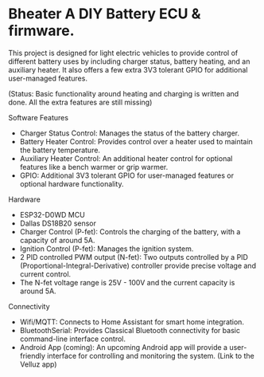 

# Bheater A DIY Battery ECU & firmware.

This project is designed for light electric vehicles to provide control of different battery uses by including charger status, battery heating, and an auxiliary heater. It also offers a few extra 3V3 tolerant GPIO for additional user-managed features.

(Status: Basic functionality around heating and charging is written and done. All the extra features are still missing)

Software Features
- Charger Status Control: Manages the status of the battery charger.
- Battery Heater Control: Provides control over a heater used to maintain the battery temperature.
- Auxiliary Heater Control: An additional heater control for optional features like a bench warmer or grip warmer.
- GPIO: Additional 3V3 tolerant GPIO for user-managed features or optional hardware functionality.

Hardware
- ESP32-D0WD MCU
- Dallas DS18B20 sensor
- Charger Control (P-fet): Controls the charging of the battery, with a capacity of around 5A.
- Ignition Control (P-fet): Manages the ignition system.
- 2 PID controlled PWM output (N-fet): Two outputs controlled by a PID (Proportional-Integral-Derivative) controller provide precise voltage and current control.
- The N-fet voltage range is 25V - 100V and the current capacity is around 5A.

Connectivity
- Wifi/MQTT: Connects to Home Assistant for smart home integration.
- BluetoothSerial: Provides Classical Bluetooth connectivity for basic command-line interface control.
- Android App (coming): An upcoming Android app will provide a user-friendly interface for controlling and monitoring the system. (Link to the Velluz app)

